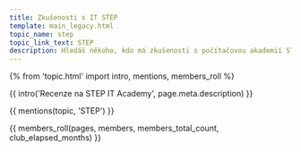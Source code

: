 ```yaml
---
title: Zkušenosti s IT STEP
template: main_legacy.html
topic_name: step
topic_link_text: STEP
description: Hledáš někoho, kdo má zkušenosti s počítačovou akademií STEP? Vyplatí se jejich kurzy?
---
```

{% from 'topic.html' import intro, mentions, members_roll %}

{{ intro('Recenze na STEP IT Academy', page.meta.description) }}

{{ mentions(topic, 'STEP') }}

{{ members_roll(pages, members, members_total_count, club_elapsed_months) }}
